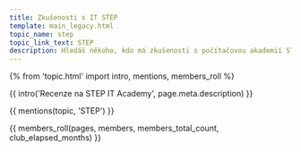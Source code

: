 ```yaml
---
title: Zkušenosti s IT STEP
template: main_legacy.html
topic_name: step
topic_link_text: STEP
description: Hledáš někoho, kdo má zkušenosti s počítačovou akademií STEP? Vyplatí se jejich kurzy?
---
```

{% from 'topic.html' import intro, mentions, members_roll %}

{{ intro('Recenze na STEP IT Academy', page.meta.description) }}

{{ mentions(topic, 'STEP') }}

{{ members_roll(pages, members, members_total_count, club_elapsed_months) }}
